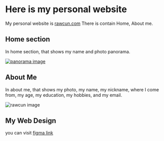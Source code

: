 # Here is my personal website

My personal website is [rawcun.com](https://rawcun.com) There is contain Home, About me.

## Home section

In home section, that shows my name and photo panorama.

[![panorama image](https://i.postimg.cc/mrfQsryC/Whats-App-Image-2023-07-09-at-00-43-03.jpg)](https://postimg.cc/w12t5gPj)

## About Me

In about me, that shows my photo, my name, my nickname, where I come from, my age, my education, my hobbies, and my email.

![rawcun image](/myphoto.jpg)

## My Web Design

you can visit [figma link](https://www.figma.com/file/ihOcg1k0qV4fgPj7Q40xiY/Untitled?type=design&node-id=0%3A1&mode=design&t=0sucVxmDFsZTjQzm-1)